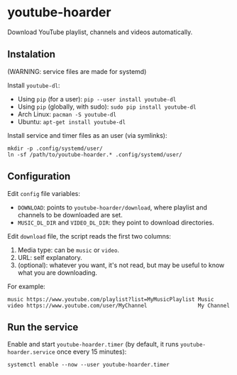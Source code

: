 # youtube-hoarder
Download YouTube playlist, channels and videos automatically.

## Instalation
(WARNING: service files are made for systemd)

Install `youtube-dl`:

- Using `pip` (for a user): `pip --user install youtube-dl`
- Using `pip` (globally, with sudo): `sudo pip install youtube-dl`
- Arch Linux: `pacman -S youtube-dl`
- Ubuntu: `apt-get install youtube-dl`

Install service and timer files as an user (via symlinks):

    mkdir -p .config/systemd/user/
    ln -sf /path/to/youtube-hoarder.* .config/systemd/user/

## Configuration
Edit `config` file variables:

- `DOWNLOAD`: points to `youtube-hoarder/download`, where playlist and channels to be downloaded are set.
- `MUSIC_DL_DIR` and `VIDEO_DL_DIR`: they point to download directories.

Edit `download` file, the script reads the first two columns:

1. Media type: can be `music` or `video`.
2. URL: self explanatory.
3. (optional): whatever you want, it's not read, but may be useful to know what you are downloading.

For example:

    music https://www.youtube.com/playlist?list=MyMusicPlaylist Music
    video https://www.youtube.com/user/MyChannel                My Channel

## Run the service
Enable and start `youtube-hoarder.timer` (by default, it runs `youtube-hoarder.service` once every 15 minutes):

    systemctl enable --now --user youtube-hoarder.timer

